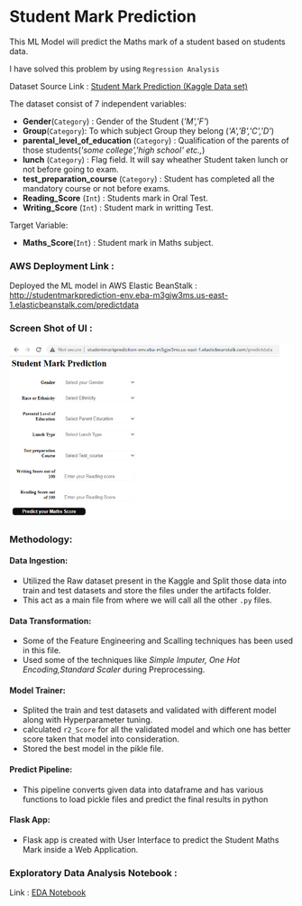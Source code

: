 # Student Mark Prediction

This ML Model will predict the Maths mark of a student based on students data.

I have solved this problem by using `Regression Analysis`

Dataset Source Link : <a href="https://www.kaggle.com/datasets/whenamancodes/students-performance-in-exams" target="_blank">Student Mark Prediction (Kaggle Data set)</a>

The dataset consist of 7 independent variables:

 *  **Gender**(`Category`) : Gender of the Student (*'M','F'*)
 * **Group**(`Category`): To which subject Group they belong (*'A','B','C','D'*)
 * **parental_level_of_education** (`Category`) : Qualification of the parents of those students(*'some college','high school' etc.,*)
 * **lunch** (`Category`) : Flag field. It will say wheather Student taken lunch or not before going to exam.
 * **test_preparation_course** (`Category`) : Student has completed all the mandatory course or not before exams.
 * **Reading_Score** (`Int`) : Students mark in Oral Test.
 * **Writing_Score** (`Int`) : Student mark in writting Test.

Target Variable:

* **Maths_Score**(`Int`) : Student mark in Maths subject.



### AWS Deployment Link :

Deployed the ML model in AWS Elastic BeanStalk :  http://studentmarkprediction-env.eba-m3gjw3ms.us-east-1.elasticbeanstalk.com/predictdata

### Screen Shot of UI :

![Screen Shot of UI.](Images/Student%20Mark%20Prediction%20UI_Page.png)

### Methodology:


#### Data Ingestion:
*  Utilized the Raw dataset present in the Kaggle and Split those data into train and test datasets and store the files under the artifacts folder.
* This act as a main file from where we will call all the other `.py` files.
#### Data Transformation:
* Some of the Feature Engineering and Scalling techniques has been used in this file.
* Used some of the techniques like *Simple Imputer, One Hot Encoding,Standard Scaler* during Preprocessing.
#### Model Trainer:
* Splited the train and test datasets and validated with different model along with Hyperparameter tuning.
* calculated `r2_Score` for all the validated model and which one has better score taken that model into consideration.
* Stored the best model in the pikle file.
#### Predict Pipeline:
 * This pipeline converts given data into dataframe and has various functions to load pickle files and predict the final results in python
#### Flask App:
  * Flask app is created with User Interface to predict the Student Maths Mark inside a Web Application.

### Exploratory Data Analysis Notebook :

Link : <a href="notebook/EDA STUDENT PERFORMANCE.ipynb" target="_blank">EDA Notebook</a>
